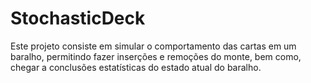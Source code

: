 ﻿# StochasticDeck

Este projeto consiste em simular o comportamento das cartas em um baralho, permitindo fazer inserções e remoções do monte, bem como, chegar a conclusões estatísticas do estado atual do baralho.
